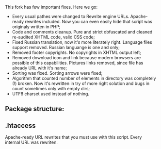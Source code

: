 This fork has few important fixes. Here we go:

- Every usual pathes were changed to Rewrite engine URLs. Apache-ready rewrites included. Now you can even easily hide that script was originaly written in PHP;
- Code and comments cleanup. Pure and strict obfuscated and cleaned re-audited XHTML code, valid CSS code;
- Fixed Russian translation, now it's more literately right. Language files support removed. Russian languange is one and only;
- Removed footer copyrights. No copyrights in XHTML output left;
- Removed download icon and link because modern browsers are possible of this capabilities. Pictures links removed, since file has already URL with it's name;
- Sorting was fixed. Sorting arrows were fixed;
- Algorithm that counted number of elements in directory was completely (!) broken. Now it's rewritten in try of more right solution and bugs in count sometimes only with empty dirs;
- UTF8 charset used instead of nothing.

## Package structure:
## .htaccess
Apache-ready URL rewrites that you must use with this script. Every internal URL was rewriten.
